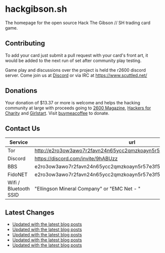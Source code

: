 # hackgibson.sh
The homepage for the open source Hack The Gibson // SH trading card game.


## Contributing

To add your card just submit a pull request with your card's front art, it would be added to the next run of set after community play testing.

Game play and discussions over the project is held the r2600 discord server. Come join us at [Discord](https://discord.com/invite/9hABUzz) or via IRC at https://www.scuttled.net/


## Donations

Your donation of $13.37 or more is welcome and helps the hacking community at large with proceeds going to [2600 Magazine](https://2600.com/), [Hackers for Charity](https://hackersforcharity.org) and [Girlstart](https://girlstart.org).  Visit [buymeacoffee](https://www.buymeacoffee.com/hackgibson.sh) to donate.


## Contact Us

Service | url
-|-
Tor | http://e2ro3ow3awo7r2favn24n65ycc2qmzkoayn5r57e3f56nvjwdcgg32ad.onion
Discord | https://discord.com/invite/9hABUzz
BBS | e2ro3ow3awo7r2favn24n65ycc2qmzkoayn5r57e3f56nvjwdcgg32ad.onion:23
FidoNET | e2ro3ow3awo7r2favn24n65ycc2qmzkoayn5r57e3f56nvjwdcgg32ad.onion:24554
Wifi / Bluetooth SSID | "Ellingson Mineral Company" or "EMC Net - <fidonet address>"

## Latest Changes
<!-- BLOG-POST-LIST:START -->
- [Updated with the latest blog posts](https://github.com/DFW2600/hackgibson.sh/commit/c142a4e3a43fd715a2591f7e56033969dba9741e)
- [Updated with the latest blog posts](https://github.com/DFW2600/hackgibson.sh/commit/b1a855e1bb3ad3276232cb02aad3008deec943c2)
- [Updated with the latest blog posts](https://github.com/DFW2600/hackgibson.sh/commit/97511701dcec2586dc8e76d8b6b6107d9497d79d)
- [Updated with the latest blog posts](https://github.com/DFW2600/hackgibson.sh/commit/ee02e665b6685bd3cb4c1bc409b1def7983d93b5)
- [Updated with the latest blog posts](https://github.com/DFW2600/hackgibson.sh/commit/b89fd5f0e14b8524acf274b6249cc1f9f17e6c14)
<!-- BLOG-POST-LIST:END -->
